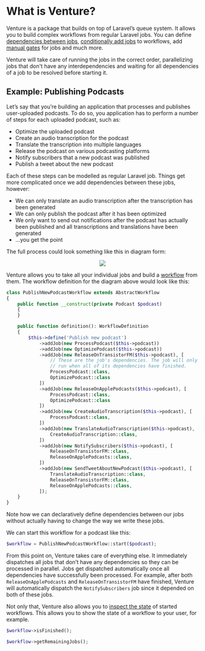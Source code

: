 # What is Venture?

Venture is a package that builds on top of Laravel’s queue system. It allows you
to build complex workflows from regular Laravel jobs. You can define
[dependencies between jobs](/usage/configuring-workflows#jobs-with-dependencies),
[conditionally add jobs](/usage/configuring-workflows#conditional-jobs) to
workflows, add [manual gates](/usage/configuring-workflows#gated-jobs) for jobs
and much more.

Venture will take care of running the jobs in the correct order, parallelizing
jobs that don't have any interdependencies and waiting for all dependencies of a
job to be resolved before starting it.

## Example: Publishing Podcasts

Let’s say that you’re building an application that processes and publishes
user-uploaded podcasts. To do so, you application has to perform a number of
steps for each uploaded podcast, such as:

- Optimize the uploaded podcast
- Create an audio transcription for the podcast
- Translate the transcription into multiple languages
- Release the podcast on various podcasting platforms
- Notify subscribers that a new podcast was published
- Publish a tweet about the new podcast

Each of these steps can be modelled as regular Laravel job. Things get more
complicated once we add dependencies between these jobs, however:

- We can only translate an audio transcription after the transcription has been
  generated
- We can only publish the podcast after it has been optimized
- We only want to send out notifications after the podcast has actually been
  published and all transcriptions and translations have been generated
- …you get the point

The full process could look something like this in diagram form:

<div style="text-align: center">
    <img src="/workflow.svg" />
</div>

Venture allows you to take all your individual jobs and build a
[workflow](/usage/configuring-workflows) from them. The workflow definition for
the diagram above would look like this:

```php
class PublishNewPodcastWorkflow extends AbstractWorkflow
{
    public function __construct(private Podcast $podcast)
    {
    }

    public function definition(): WorkflowDefinition
    {
        $this->define('Publish new podcast')
            ->addJob(new ProcessPodcast($this->podcast))
            ->addJob(new OptimizePodcast($this->podcast))
            ->addJob(new ReleaseOnTransistorFM($this->podcast), [
                // These are the job's dependencies. The job will only
                // run when all of its dependencies have finished.
                ProcessPodcast::class,
                OptimizePodcast::class
            ])
            ->addJob(new ReleaseOnApplePodcasts($this->podcast), [
                ProcessPodcast::class,
                OptimizePodcast::class
            ])
            ->addJob(new CreateAudioTranscription($this->podcast), [
                ProcessPodcast::class,
            ])
            ->addJob(new TranslateAudioTranscription($this->podcast), [
                CreateAudioTranscription::class,
            ])
            ->addJob(new NotifySubscribers($this->podcast), [
                ReleaseOnTransistorFM::class,
                ReleaseOnApplePodcasts::class,
            ])
            ->addJob(new SendTweetAboutNewPodcast($this->podcast), [
                TranslateAudioTranscription::class,
                ReleaseOnTransistorFM::class,
                ReleaseOnApplePodcasts::class,
            ]);
    }
}
```

Note how we can declaratively define dependencies between our jobs without
actually having to change the way we write these jobs.

We can start this workflow for a podcast like this:

```php
$workflow = PublishNewPodcastWorkflow::start($podcast);
```

From this point on, Venture takes care of everything else. It immediately
dispatches all jobs that don’t have any dependencies so they can be processed in
parallel. Jobs get dispatched automatically once all dependencies have
successfully been processed. For example, after both `ReleaseOnApplePodcasts`
and `ReleaseOnTransistorFM` have finished, Venture will automatically dispatch
the `NotifySubscribers` job since it depended on both of these jobs.

Not only that, Venture also allows you to
[inspect the state](/usage/keeping-track-of-workflows) of started workflows.
This allows you to show the state of a workflow to your user, for example.

```php
$workflow->isFinished();

$workflow->getRemainingJobs();
```

